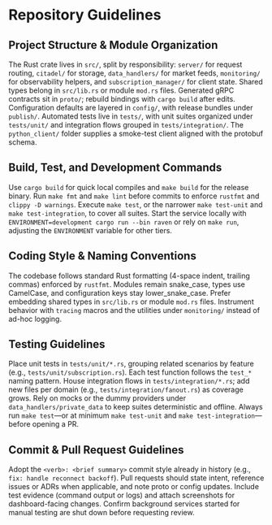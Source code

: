 # Repository Guidelines

## Project Structure & Module Organization
The Rust crate lives in `src/`, split by responsibility: `server/` for request routing, `citadel/` for storage, `data_handlers/` for market feeds, `monitoring/` for observability helpers, and `subscription_manager/` for client state. Shared types belong in `src/lib.rs` or module `mod.rs` files. Generated gRPC contracts sit in `proto/`; rebuild bindings with `cargo build` after edits. Configuration defaults are layered in `config/`, with release bundles under `publish/`. Automated tests live in `tests/`, with unit suites organized under `tests/unit/` and integration flows grouped in `tests/integration/`. The `python_client/` folder supplies a smoke-test client aligned with the protobuf schema.

## Build, Test, and Development Commands
Use `cargo build` for quick local compiles and `make build` for the release binary. Run `make fmt` and `make lint` before commits to enforce `rustfmt` and `clippy -D warnings`. Execute `make test`, or the narrower `make test-unit` and `make test-integration`, to cover all suites. Start the service locally with `ENVIRONMENT=development cargo run --bin raven` or rely on `make run`, adjusting the `ENVIRONMENT` variable for other tiers.

## Coding Style & Naming Conventions
The codebase follows standard Rust formatting (4-space indent, trailing commas) enforced by `rustfmt`. Modules remain snake_case, types use CamelCase, and configuration keys stay lower_snake_case. Prefer embedding shared types in `src/lib.rs` or module `mod.rs` files. Instrument behavior with `tracing` macros and the utilities under `monitoring/` instead of ad-hoc logging.

## Testing Guidelines
Place unit tests in `tests/unit/*.rs`, grouping related scenarios by feature (e.g., `tests/unit/subscription.rs`). Each test function follows the `test_*` naming pattern. House integration flows in `tests/integration/*.rs`; add new files per domain (e.g., `tests/integration/fanout.rs`) as coverage grows. Rely on mocks or the dummy providers under `data_handlers/private_data` to keep suites deterministic and offline. Always run `make test`—or at minimum `make test-unit` and `make test-integration`—before opening a PR.

## Commit & Pull Request Guidelines
Adopt the `<verb>: <brief summary>` commit style already in history (e.g., `fix: handle reconnect backoff`). Pull requests should state intent, reference issues or ADRs when applicable, and note proto or config updates. Include test evidence (command output or logs) and attach screenshots for dashboard-facing changes. Confirm background services started for manual testing are shut down before requesting review.
